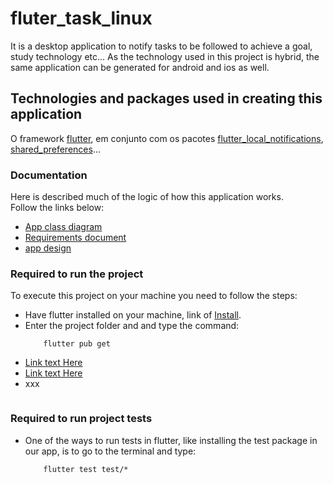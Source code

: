 # fluter_task_linux
It is a desktop application to notify tasks to be followed to achieve a goal, study technology etc... As the technology used in this project is hybrid, the same application can be generated for android and ios as well.

## Technologies and packages used in creating this application  
O framework [flutter](https://flutter.dev/), em conjunto com os pacotes [flutter_local_notifications](https://pub.dev/packages/flutter_local_notifications/install), [shared_preferences](https://pub.dev/packages/shared_preferences)...

### Documentation
Here is described much of the logic of how this application works.  
Follow the links below:  
- [App class diagram](#)
- [Requirements document](#)
- [app design](https://www.figma.com/file/W6aQsdrZJYBs9r7aM9opJi/task_linux?node-id=0%3A1)

### Required to run the project  
To execute this project on your machine you need to follow the steps:
- Have flutter installed on your machine, link of [Install](https://docs.flutter.dev/get-started/install).
- Enter the project folder and and type the command:
    ```
        flutter pub get
    ```
- [Link text Here](#)
- [Link text Here](#)  
- xxx
    ```
    ```
### Required to run project tests  
- One of the ways to run tests in flutter, like installing the test package in our app, is to go to the terminal and type:
    ```
        flutter test test/*
    ```
